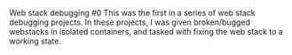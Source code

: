 Web stack debugging #0
This was the first in a series of web stack debugging projects. In these projects, I was given broken/bugged webstacks in isolated containers, and tasked with fixing the web stack to a working state.
